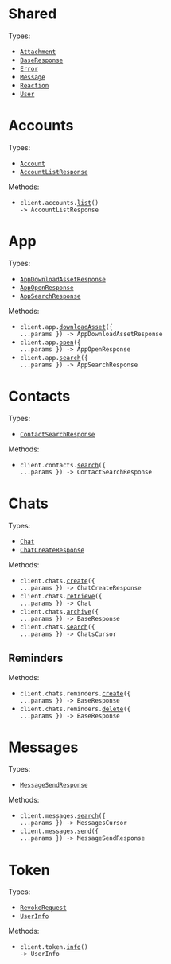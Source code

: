# Shared

Types:

- <code><a href="./src/resources/shared.ts">Attachment</a></code>
- <code><a href="./src/resources/shared.ts">BaseResponse</a></code>
- <code><a href="./src/resources/shared.ts">Error</a></code>
- <code><a href="./src/resources/shared.ts">Message</a></code>
- <code><a href="./src/resources/shared.ts">Reaction</a></code>
- <code><a href="./src/resources/shared.ts">User</a></code>

# Accounts

Types:

- <code><a href="./src/resources/accounts.ts">Account</a></code>
- <code><a href="./src/resources/accounts.ts">AccountListResponse</a></code>

Methods:

- <code title="get /v0/get-accounts">client.accounts.<a href="./src/resources/accounts.ts">list</a>() -> AccountListResponse</code>

# App

Types:

- <code><a href="./src/resources/app.ts">AppDownloadAssetResponse</a></code>
- <code><a href="./src/resources/app.ts">AppOpenResponse</a></code>
- <code><a href="./src/resources/app.ts">AppSearchResponse</a></code>

Methods:

- <code title="post /v0/download-asset">client.app.<a href="./src/resources/app.ts">downloadAsset</a>({ ...params }) -> AppDownloadAssetResponse</code>
- <code title="post /v0/open-app">client.app.<a href="./src/resources/app.ts">open</a>({ ...params }) -> AppOpenResponse</code>
- <code title="get /v0/search">client.app.<a href="./src/resources/app.ts">search</a>({ ...params }) -> AppSearchResponse</code>

# Contacts

Types:

- <code><a href="./src/resources/contacts.ts">ContactSearchResponse</a></code>

Methods:

- <code title="get /v0/search-users">client.contacts.<a href="./src/resources/contacts.ts">search</a>({ ...params }) -> ContactSearchResponse</code>

# Chats

Types:

- <code><a href="./src/resources/chats/chats.ts">Chat</a></code>
- <code><a href="./src/resources/chats/chats.ts">ChatCreateResponse</a></code>

Methods:

- <code title="post /v0/create-chat">client.chats.<a href="./src/resources/chats/chats.ts">create</a>({ ...params }) -> ChatCreateResponse</code>
- <code title="get /v0/get-chat">client.chats.<a href="./src/resources/chats/chats.ts">retrieve</a>({ ...params }) -> Chat</code>
- <code title="post /v0/archive-chat">client.chats.<a href="./src/resources/chats/chats.ts">archive</a>({ ...params }) -> BaseResponse</code>
- <code title="get /v0/search-chats">client.chats.<a href="./src/resources/chats/chats.ts">search</a>({ ...params }) -> ChatsCursor</code>

## Reminders

Methods:

- <code title="post /v0/set-chat-reminder">client.chats.reminders.<a href="./src/resources/chats/reminders.ts">create</a>({ ...params }) -> BaseResponse</code>
- <code title="post /v0/clear-chat-reminder">client.chats.reminders.<a href="./src/resources/chats/reminders.ts">delete</a>({ ...params }) -> BaseResponse</code>

# Messages

Types:

- <code><a href="./src/resources/messages.ts">MessageSendResponse</a></code>

Methods:

- <code title="get /v0/search-messages">client.messages.<a href="./src/resources/messages.ts">search</a>({ ...params }) -> MessagesCursor</code>
- <code title="post /v0/send-message">client.messages.<a href="./src/resources/messages.ts">send</a>({ ...params }) -> MessageSendResponse</code>

# Token

Types:

- <code><a href="./src/resources/token.ts">RevokeRequest</a></code>
- <code><a href="./src/resources/token.ts">UserInfo</a></code>

Methods:

- <code title="get /oauth/userinfo">client.token.<a href="./src/resources/token.ts">info</a>() -> UserInfo</code>
